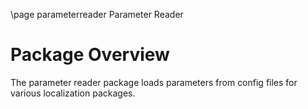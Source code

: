 \page parameterreader Parameter Reader

# Package Overview
The parameter reader package loads parameters from config files for various localization packages.
